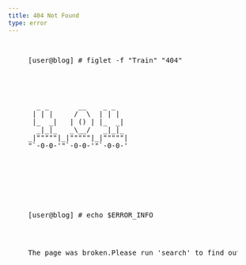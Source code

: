 ```yaml
---
title: 404 Not Found
type: error
---
```

<div class="terminal">
<figure class="highlight bash">
<figurecaption></figurecaption>

<pre class="terminal-run">
  <p class="code line"><span class="build_in">[user@blog] # </span><span class="keyword">figlet -f </span><span class="string">"Train"</span><span class="string"> "404" </span></p>
  <pre  class="error-info">

  _ _       __    _ _
 | | |     /  \  | | |
 |_  _|   | () | |_  _|
  _|_|_   _\__/   _|_|_
_|"""""|_|"""""|_|"""""|
"`-0-0-'"`-0-0-'"`-0-0-'


  </pre>
  <p class="code line"><span class="build_in">[user@blog] # </span><span class="keyword">echo </span><span class="string">$ERROR_INFO</span></p>
  <p class="code line"><span class="string">The page was broken.Please run 'search' to find out another!</span></p>
</pre>
</figure>
</div>